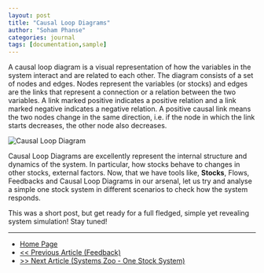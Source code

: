 ```yaml
---
layout: post
title: "Causal Loop Diagrams"
author: "Soham Phanse"
categories: journal
tags: [documentation,sample]
---
```


A causal loop diagram is a visual representation of how the variables in the system interact and are related to each other.  The diagram consists of a set of nodes and edges.  Nodes represent the variables (or stocks) and edges are the links that represent a connection or a relation between the two variables.  A link marked positive indicates a positive relation and a link marked negative indicates a negative relation.  A positive causal link means the two nodes change in the same direction, i.e.  if the node in which the link starts decreases, the other node also decreases.

![Causal Loop Diagram](https://sohamphanseiitb.github.io/Think-in-Systems/assets/system-dynamics/CLD-I.PNG)

Causal Loop Diagrams are excellently represent the internal structure and dynamics of the system. In particular, how stocks behave to changes in other stocks, external factors. Now, that we have tools like, **Stocks**, Flows, Feedbacks and Causal Loop Diagrams in our arsenal, let us try and analyse a simple one stock system in different scenarios to check how the system responds. 

This was a short post, but get ready for a full fledged, simple yet revealing system simulation! Stay tuned!

---

- [Home Page](https://sohamphanseiitb.github.io/Think-in-Systems/index.html)
- [<< Previous Article (Feedback)](https://sohamphanseiitb.github.io/Think-in-Systems/Systems_Theory/system_dynamics/feedback.html)
- [>> Next Article (Systems Zoo - One Stock System)](https://sohamphanseiitb.github.io/Think-in-Systems/Systems_Theory/system_dynamics/one_stock_sys.html)
